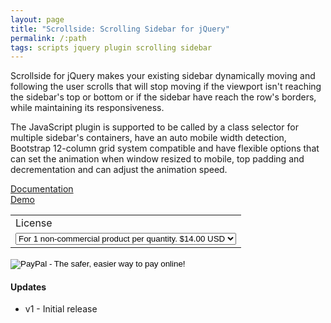 ```yaml
---
layout: page
title: "Scrollside: Scrolling Sidebar for jQuery"
permalink: /:path
tags: scripts jquery plugin scrolling sidebar
---
```


Scrollside for jQuery makes your existing sidebar dynamically moving and following the user scrolls that will stop moving if the viewport isn't reaching the sidebar's top or bottom or if the sidebar have reach the row's borders, while maintaining its responsiveness.

The JavaScript plugin is supported to be called by a class selector for multiple sidebar's containers, have an auto mobile width detection, Bootstrap 12-column grid system compatible and have flexible options that can set the animation when window resized to mobile, top padding and decrementation and can adjust the animation speed.

<div class="row">
	<div class="col-sm-5 col-sm-offset-1">
		<a class="btn btn-primary btn-lg" href="doc.html" role="button" style="width: 100%;">Documentation</a>
	</div>
	<div class="col-sm-5">
		<a class="btn btn-primary btn-lg" href="http://demo.heliohost.org/jquery/scrollside/" role="button" target="_blank" style="width: 100%;">Demo</a>
	</div>
</div>

<form action="https://www.paypal.com/cgi-bin/webscr" method="post" target="_top">
<input type="hidden" name="cmd" value="_s-xclick">
<input type="hidden" name="hosted_button_id" value="9JL5BKFLZ9YJ8">
<table>
<tr><td><input type="hidden" name="on0" value="License">License</td></tr><tr><td><select name="os0">
	<option value="For 1 non-commercial product per quantity.">For 1 non-commercial product per quantity. $14.00 USD</option>
	<option value="For 1 commercial product per quantity.">For 1 commercial product per quantity. $60.00 USD</option>
</select> </td></tr>
</table>
<input type="hidden" name="currency_code" value="USD">
<input type="image" src="https://www.paypalobjects.com/en_US/i/btn/btn_buynowCC_LG.gif" border="0" name="submit" alt="PayPal - The safer, easier way to pay online!">
<img alt="" border="0" src="https://www.paypalobjects.com/en_US/i/scr/pixel.gif" width="1" height="1">
</form>


#### Updates

 - v1 - Initial release
